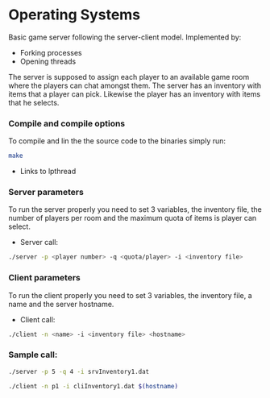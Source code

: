 # Operating Systems

Basic game server following the server-client model. Implemented by:

  - Forking processes
  - Opening threads

The server is supposed to assign each player to an available game room where the players can chat amongst them. The server has an inventory with items that a player can pick. Likewise the player has an inventory with items that he selects.

### Compile and compile options

To compile and lin the the source code to the binaries simply run:

```sh
make
```

* Links to lpthread

### Server parameters

To run the server properly you need to set 3 variables, the inventory file, the number of players per room and the maximum quota of items is player can select.

* Server call:

```sh
./server -p <player number> -q <quota/player> -i <inventory file>
```

### Client parameters

To run the client properly you need to set 3 variables, the inventory file, a name and the server hostname.

* Client call:

```sh
./client -n <name> -i <inventory file> <hostname>
```
### Sample call:

```sh
./server -p 5 -q 4 -i srvInventory1.dat
```

```sh
./client -n p1 -i cliInventory1.dat $(hostname)
```
